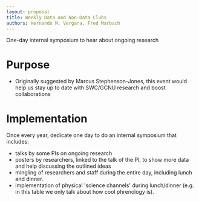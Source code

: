 ```yaml
---
layout: proposal
title: Weekly Data and Non-Data Clubs
authors: Hernando M. Vergara, Fred Marbach
---
```


One-day internal symposium to hear about ongoing research


# Purpose

- Originally suggested by Marcus Stephenson-Jones, this event would help us stay up to date with SWC/GCNU research and boost collaborations


# Implementation

Once every year, dedicate one day to do an internal symposium that includes:
 - talks by some PIs on ongoing research
 - posters by researchers, linked to the talk of the PI, to show more data and help discussing the outlined ideas
 - mingling of researchers and staff during the entire day, including lunch and dinner.
 - implementation of physical 'science channels' during lunch/dinner (e.g. in this table we only talk about how cool phrenology is).
